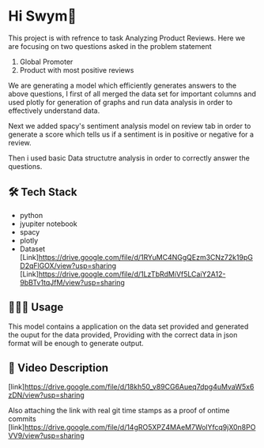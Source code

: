 # Hi Swym👋
This project is with refrence to task Analyzing Product Reviews.
Here we are focusing on two questions asked in the problem statement 

1. Global Promoter 
2. Product with most positive reviews 
 
We are generating a model which efficiently generates answers to the above questions, I first of all merged the data set for important columns and used plotly for generation of graphs and run data analysis in order to effectively understand data.

Next we added spacy's sentiment analysis model on review tab in order to generate a score which tells us if a sentiment is in positive or negative for a review. 

Then i used basic Data structutre analysis in order to correctly answer the questions.

## 🛠️ Tech Stack
- python
- jyupiter notebook
- spacy
- plotly
- Dataset
[Link]https://drive.google.com/file/d/1RYuMC4NGgQEzm3CNz72k19pGD2qFlGOX/view?usp=sharing
[Link]https://drive.google.com/file/d/1LzTbRdMiVf5LCaiY2A12-9bBTv1tqJfM/view?usp=sharing
## 🧑🏻‍💻 Usage
This model contains a application on the data set provided and generated the ouput for the data provided, Providing with the correct data in json format will be enough to generate output.
        
        
## 🧐 Video Description  
[link]https://drive.google.com/file/d/18kh50_v89CG6Aueq7dpg4uMvaW5x6zDN/view?usp=sharing

Also attaching the link with real git time stamps as a proof of ontime commits
[link]https://drive.google.com/file/d/14gRO5XPZ4MAeM7WolYfcq9jX0n8POVV9/view?usp=sharing
        
        
